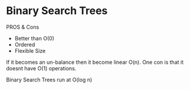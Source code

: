 # Binary Search Trees

PROS & Cons

+ Better than O(0)
+ Ordered
+ Flexible Size

If it becomes an un-balance then it become linear O(n). One con is that it doesnt have O(1) operations.

Binary Search Trees run at O(log n)

